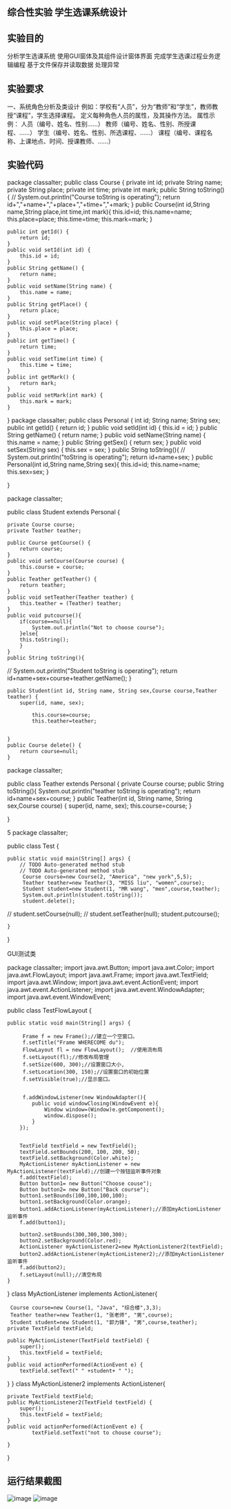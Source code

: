 ## 综合性实验  学生选课系统设计

## 实验目的
分析学生选课系统
使用GUI窗体及其组件设计窗体界面
完成学生选课过程业务逻辑编程
基于文件保存并读取数据
处理异常
## 实验要求
一、系统角色分析及类设计
例如：学校有“人员”，分为“教师”和“学生”，教师教授“课程”，学生选择课程。
定义每种角色人员的属性，及其操作方法。
属性示例：	人员（编号、姓名、性别……）
教师（编号、姓名、性别、所授课程、……）
			学生（编号、姓名、性别、所选课程、……）
			课程（编号、课程名称、上课地点、时间、授课教师、……）
## 实验代码
package classalter;
public class Course {
	private int id;
	private String name;
	private String place;
	private int time;
	private int mark;
	public String toString(){
//		System.out.println("Course toString is operating");
		return id+","+name+","+place+","+time+","+mark;
	}
	public Course(int id,String name,String place,int time,int mark){
		this.id=id;
		this.name=name;
		this.place=place;
		this.time=time;
		this.mark=mark;
	}
	
	
	public int getId() {
		return id;
	}
	public void setId(int id) {
		this.id = id;
	}
	public String getName() {
		return name;
	}
	public void setName(String name) {
		this.name = name;
	}
	public String getPlace() {
		return place;
	}
	public void setPlace(String place) {
		this.place = place;
	}
	public int getTime() {
		return time;
	}
	public void setTime(int time) {
		this.time = time;
	}
	public int getMark() {
		return mark;
	}
	public void setMark(int mark) {
		this.mark = mark;
	}
}
package classalter;
public class Personal {
	int id;
	String name;
	String sex;
	public int getId() {
		return id;
	}
	public void setId(int id) {
		this.id = id;
	}
	public String getName() {
		return name;
	}
	public void setName(String name) {
		this.name = name;
	}
	public String getSex() {
		return sex;
	}
	public void setSex(String sex) {
		this.sex = sex;
	}
	public String toString(){
//		System.out.println("toString is operating");
		return id+name+sex;
	}
	public Personal(int id,String name,String sex){
		this.id=id;
		this.name=name;
		this.sex=sex;
	}

}


package classalter;

public class Student extends Personal {


	private Course course;
	private Teather teather;
	
	public Course getCourse() {
		return course;
	}
	public void setCourse(Course course) {
		this.course = course;
	}
	public Teather getTeather() {
		return teather;
	}
	public void setTeather(Teather teather) {
		this.teather = (Teather) teather;
	}
	public void putcourse(){
		if(course==null){
			System.out.println("Not to choose course");
		}else{
		this.toString();
		}
	}
	public String toString(){
	
//		System.out.println("Student toString is operating");
		return id+name+sex+course+teather.getName();
	}
		
	
	public Student(int id, String name, String sex,Course course,Teather teather) {
		super(id, name, sex);
		
			this.course=course;
			this.teather=teather;
		
	
	}
	public Course delete() {
		return course=null;
	}


package classalter;

public class Teather extends Personal {
	private Course course;
	public String toString(){
		System.out.println("teather toString is operating");
		return id+name+sex+course;
	}
	public Teather(int id, String name, String sex,Course course) {
		super(id, name, sex);
		this.course=course;
	}

}


5
package classalter;

public class Test {

	public static void main(String[] args) {
		// TODO Auto-generated method stub
		// TODO Auto-generated method stub
		 Course course=new Course(2, "America", "new york",5,5);
		 Teather teather=new Teather(3, "MISS liu", "women",course);
		 Student student=new Student(1, "MR wang", "men",course,teather);
		 System.out.println(student.toString());
		 student.delete();
//		 student.setCourse(null);
//		 student.setTeather(null);
		 student.putcourse();
		 
	}
	

}

GUI测试类


package classalter;
import java.awt.Button;
import java.awt.Color;
import java.awt.FlowLayout;
import java.awt.Frame;
import java.awt.TextField;
import java.awt.Window;
import java.awt.event.ActionEvent;
import java.awt.event.ActionListener;
import java.awt.event.WindowAdapter;
import java.awt.event.WindowEvent;


public class TestFlowLayout {

    public static void main(String[] args) {

    	 Frame f = new Frame();//建立一个空窗口。
    	 f.setTitle("Frame WHERECOME du");
    	 FlowLayout fl = new FlowLayout();  //使用流布局
         f.setLayout(fl);//修改布局管理
         f.setSize(600, 300);//设置窗口大小,
         f.setLocation(300, 150);//设置窗口的初始位置
         f.setVisible(true);//显示窗口。
    	 

         f.addWindowListener(new WindowAdapter(){
 			public void windowClosing(WindowEvent e){
 				Window window=(Window)e.getComponent();
 				window.dispose();
 			}
 		});


 		TextField textField = new TextField();
 		textField.setBounds(200, 100, 200, 50);
 		textField.setBackground(Color.white);
 		MyActionListener myActionListener = new MyActionListener(textField);//创建一个按钮监听事件对象
 		f.add(textField);
 		Button button1= new Button("Choose couse");
 		Button button2= new Button("Back course");
 		button1.setBounds(100,100,100,100);
 		button1.setBackground(Color.orange);
 		button1.addActionListener(myActionListener);//添加myActionListener监听事件
 		f.add(button1);

 		button2.setBounds(300,300,300,300);
 		button2.setBackground(Color.red);
 		ActionListener myActionListener2=new MyActionListener2(textField);
		button2.addActionListener(myActionListener2);//添加myActionListener监听事件
 		f.add(button2);
        f.setLayout(null);//清空布局
    }
    	
}
class MyActionListener implements ActionListener{
	
	 Course course=new Course(1, "Java", "综合楼",3,3);
	 Teather teather=new Teather(1, "张老师", "男",course);
	 Student student=new Student(1, "郭力锋", "男",course,teather);
	private TextField textField;
 
	public MyActionListener(TextField textField) {
		super();
		this.textField = textField;
	}
	public void actionPerformed(ActionEvent e) {
		textField.setText(" " +student+ " ");
}
}
class MyActionListener2 implements ActionListener{
	
	private TextField textField;
	public MyActionListener2(TextField textField) {
		super();
		this.textField = textField;
	}
	public void actionPerformed(ActionEvent e) {
			textField.setText("not to chouse course");
	
	}
	
}
## 运行结果截图
![image](https://github.com/agiaoguolifeng/Student-Class/blob/master/3.png)
![image](https://github.com/agiaoguolifeng/Student-Class/blob/master/1.png)
